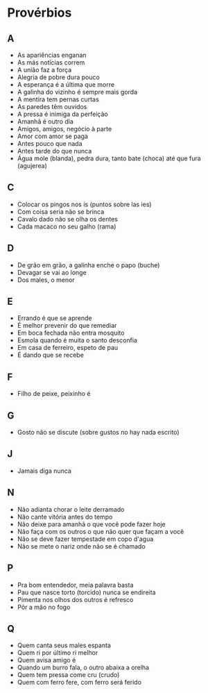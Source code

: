 # Provérbios

## A

* As apariências enganan
* As más notícias correm
* A união faz a força
* Alegria de pobre dura pouco
* A esperança é a última que morre
* A galinha do vizinho é sempre mais gorda
* A mentira tem pernas curtas
* As paredes têm ouvidos
* A pressa é inimiga da perfeição
* Amanhã é outro dia
* Amigos, amigos, negócio à parte
* Amor com amor se paga
* Antes pouco que nada
* Antes tarde do que nunca
* Água mole (blanda), pedra dura, tanto bate (choca) até que fura (agujerea)

## C

* Colocar os pingos nos is (puntos sobre las ies)
* Com coisa seria não se brinca
* Cavalo dado não se olha os dentes
* Cada macaco no seu galho (rama)

## D

* De grão em grão, a galinha enche o papo (buche)
* Devagar se vai ao longe
* Dos males, o menor

## E

* Errando é que se aprende
* É melhor prevenir do que remediar
* Em boca fechada não entra mosquito
* Esmola quando é muita o santo desconfia
* Em casa de ferreiro, espeto de pau
* É dando que se recebe

## F

* Filho de peixe, peixinho é

## G

* Gosto não se discute (sobre gustos no hay nada escrito)

## J

* Jamais diga nunca

## N

* Não adianta chorar o leite derramado
* Não cante vitória antes do tempo
* Não deixe para amanhã o que você pode fazer hoje
* Não faça com os outros o que não quer que façam a você
* Não se deve fazer tempestade em copo d'agua
* Não se mete o nariz onde não se é chamado

## P

* Pra bom entendedor, meia palavra basta
* Pau que nasce torto (torcido) nunca se endireita
* Pimenta nos olhos dos outros é refresco
* Pôr a mão no fogo

## Q

* Quem canta seus males espanta
* Quem ri por último ri melhor
* Quem avisa amigo é
* Quando um burro fala, o outro abaixa a orelha
* Quem tem pressa come cru (crudo)
* Quem com ferro fere, com ferro será ferido
